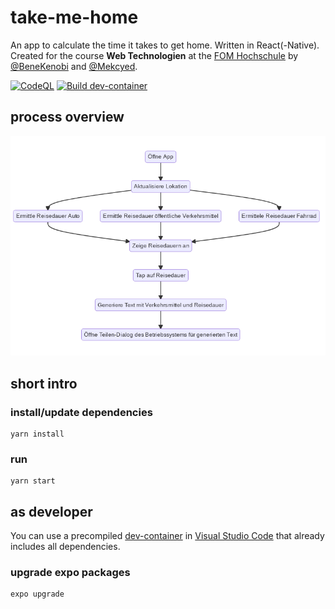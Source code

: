 # take-me-home

An app to calculate the time it takes to get home. Written in React(-Native). Created for the course **Web Technologien** at the [FOM Hochschule](https://www.fom.de/) by [@BeneKenobi](https://github.com/BeneKenobi) and [@Mekcyed](https://github.com/Mekcyed).

[![CodeQL](https://github.com/BeneKenobi/take-me-home/actions/workflows/codeql-analysis.yml/badge.svg)](https://github.com/BeneKenobi/take-me-home/actions/workflows/codeql-analysis.yml)
[![Build dev-container](https://github.com/BeneKenobi/take-me-home/actions/workflows/build-dev-container.yml/badge.svg)](https://github.com/BeneKenobi/take-me-home/actions/workflows/build-dev-container.yml)

## process overview

![prozess_ueberblick](https://github.com/BeneKenobi/take-me-home/raw/main/docs/prozess_ueberblick-mmd.png)

## short intro

### install/update dependencies

```Shell
yarn install
```

### run

```Shell
yarn start
```

## as developer

You can use a precompiled [dev-container](https://code.visualstudio.com/docs/remote/containers) in [Visual Studio Code](https://code.visualstudio.com/) that already includes all dependencies.

### upgrade expo packages

```Shell
expo upgrade
```
